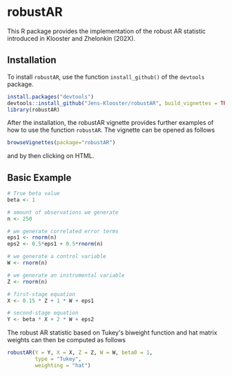 # robustAR
This R package provides the implementation of the robust AR statistic introduced in Klooster and Zhelonkin (202X).

## Installation
To install `robustAR`, use the function `install_github()` of the `devtools` package.

```R
install.packages("devtools")
devtools::install_github("Jens-Klooster/robustAR", build_vignettes = TRUE)
library(robustAR)
```

After the installation, the robustAR vignette provides further examples of how to use the function `robustAR`. The vignette can be opened as follows

```R
browseVignettes(package="robustAR")
```
and by then clicking on HTML.

## Basic Example

```R
# True beta value
beta <- 1

# amount of observations we generate
n <- 250

# we generate correlated error terms
eps1 <- rnorm(n)
eps2 <- 0.5*eps1 + 0.5*rnorm(n)

# we generate a control variable
W <- rnorm(n)

# we generate an instrumental variable
Z <- rnorm(n) 

# first-stage equation
X <- 0.15 * Z + 1 * W + eps1

# second-stage equation
Y <- beta * X + 2 * W + eps2
```

The robust AR statistic based on Tukey's biweight function and hat matrix weights can then be computed as follows
```R
robustAR(Y = Y, X = X, Z = Z, W = W, beta0 = 1, 
         type = "Tukey", 
         weighting = "hat")
```
